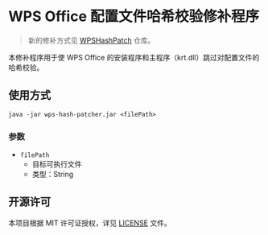 ﻿# WPS Office 配置文件哈希校验修补程序

> 新的修补方式见 [WPSHashPatch](https://github.com/YukiIsait/WPSHashPatch) 仓库。

本修补程序用于使 WPS Office 的安装程序和主程序（krt.dll）跳过对配置文件的哈希校验。

## 使用方式

```txt
java -jar wps-hash-patcher.jar <filePath>
```

### 参数

- `filePath`
    - 目标可执行文件
    - 类型：String

## 开源许可

本项目根据 MIT 许可证授权，详见 [LICENSE](LICENSE.md) 文件。
